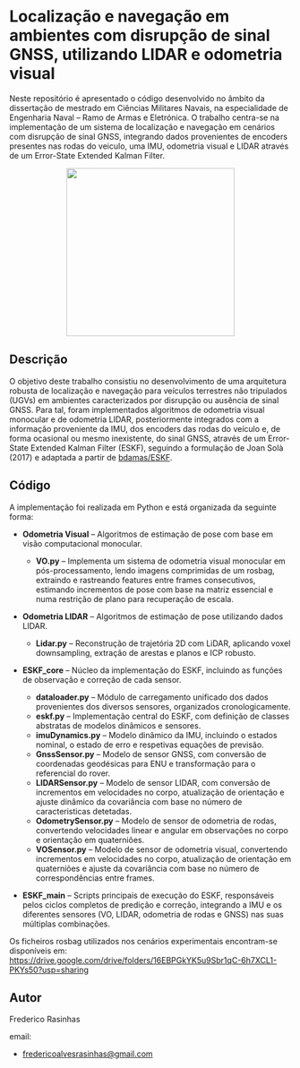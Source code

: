 # Localização e navegação em ambientes com disrupção de sinal GNSS, utilizando LIDAR e odometria visual

Neste repositório é apresentado o código desenvolvido no âmbito da dissertação de mestrado em Ciências Militares Navais, na especialidade de Engenharia Naval – Ramo de Armas e Eletrónica. O trabalho centra-se na implementação de um sistema de localização e navegação em cenários com disrupção de sinal GNSS, integrando dados provenientes de encoders presentes nas rodas do veiculo, uma IMU, odometria visual e LIDAR através de um Error-State Extended Kalman Filter.

<p align="center">
  <img src="https://github.com/user-attachments/assets/0a7f5594-032d-4fcd-96eb-621b0416df42" width="300" height="300">
</p>

## Descrição
 
O objetivo deste trabalho consistiu no desenvolvimento de uma arquitetura robusta de localização e navegação para veículos terrestres não tripulados (UGVs) em ambientes caracterizados por disrupção ou ausência de sinal GNSS. Para tal, foram implementados algoritmos de odometria visual monocular e de odometria LIDAR, posteriormente integrados com a informação proveniente da IMU, dos encoders das rodas do veículo e, de forma ocasional ou mesmo inexistente, do sinal GNSS, através de um Error-State Extended Kalman Filter (ESKF), seguindo a formulação de Joan Solà (2017) e adaptada a partir de [bdamas/ESKF](https://github.com/bdamas/ESKF). 


## Código
A implementação foi realizada em Python e está organizada da seguinte forma:

- **Odometria Visual** – Algoritmos de estimação de pose com base em visão computacional monocular.  
    - **VO.py** – Implementa um sistema de odometria visual monocular em pós-processamento, lendo imagens comprimidas de um rosbag, extraindo e rastreando features entre frames consecutivos, estimando incrementos de pose com base na matriz essencial e numa restrição de plano para recuperação de escala.

- **Odometria LIDAR** – Algoritmos de estimação de pose utilizando dados LIDAR.  
    - **Lidar.py** – Reconstrução de trajetória 2D com LiDAR, aplicando voxel downsampling, extração de arestas e planos e ICP robusto.

- **ESKF_core** – Núcleo da implementação do ESKF, incluindo as funções de observação e correção de cada sensor.  
    - **dataloader.py** – Módulo de carregamento unificado dos dados provenientes dos diversos sensores, organizados cronologicamente.  
    - **eskf.py** – Implementação central do ESKF, com definição de classes abstratas de modelos dinâmicos e sensores.  
    - **imuDynamics.py** – Modelo dinâmico da IMU, incluindo o estados nominal, o estado de erro e respetivas equações de previsão.  
    - **GnssSensor.py** – Modelo de sensor GNSS, com conversão de coordenadas geodésicas para ENU e transformação para o referencial do rover.  
    - **LIDARSensor.py** – Modelo de sensor LIDAR, com conversão de incrementos em velocidades no corpo, atualização de orientação e ajuste dinâmico da covariância com base no número de caracteristicas detetadas.  
    - **OdometrySensor.py** – Modelo de sensor de odometria de rodas, convertendo velocidades linear e angular em observações no corpo e orientação em quaterniões.  
    - **VOSensor.py** – Modelo de sensor de odometria visual, convertendo incrementos em velocidades no corpo, atualização de orientação em quaterniões e ajuste da covariância com base no número de correspondências entre frames.

- **ESKF_main** – Scripts principais de execução do ESKF, responsáveis pelos ciclos completos de predição e correção, integrando a IMU e os diferentes sensores (VO, LIDAR, odometria de rodas e GNSS) nas suas múltiplas combinações.

Os ficheiros rosbag utilizados nos cenários experimentais encontram-se disponíveis em:  
https://drive.google.com/drive/folders/16EBPGkYK5u9Sbr1qC-6h7XCL1-PKYs50?usp=sharing

## Autor
Frederico Rasinhas  

email:  
- fredericoalvesrasinhas@gmail.com


